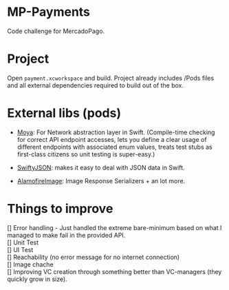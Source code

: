 # MP-Payments
Code challenge for MercadoPago.

# Project
Open `payment.xcworkspace` and build. Project already includes /Pods files and all external
dependencies required to build out of the box.

# External libs (pods)
* [Moya](https://github.com/Moya/Moya): For Network abstraction layer in Swift. (Compile-time checking for correct
API endpoint accesses, lets you define a clear usage of different endpoints with associated enum values,
treats test stubs as first-class citizens so unit testing is super-easy.)

* [SwiftyJSON](https://github.com/SwiftyJSON/SwiftyJSON): makes it easy to deal with JSON data in Swift.

* [AlamofireImage](https://github.com/Alamofire/AlamofireImage): Image Response Serializers + an lot more.

# Things to improve
[] Error handling - Just handled the extreme bare-minimum based on what I managed to make fail in the provided API.  
[] Unit Test  
[] UI Test  
[] Reachability (no error message for no internet connection)  
[] Image chache  
[] Improving VC creation through something better than VC-managers (they quickly grow in size).  
